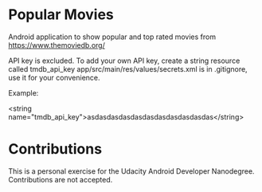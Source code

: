 # Popular Movies

Android application to show popular and top rated movies from https://www.themoviedb.org/

API key is excluded. To add your own API key, create a string resource called tmdb_api_key
app/src/main/res/values/secrets.xml is in .gitignore, use it for your convenience.

Example:

&lt;string name="tmdb_api_key"&gt;asdasdasdasdasdasdasdasdasdasdas&lt;/string&gt;

# Contributions

This is a personal exercise for the Udacity Android Developer Nanodegree. Contributions are not accepted.
